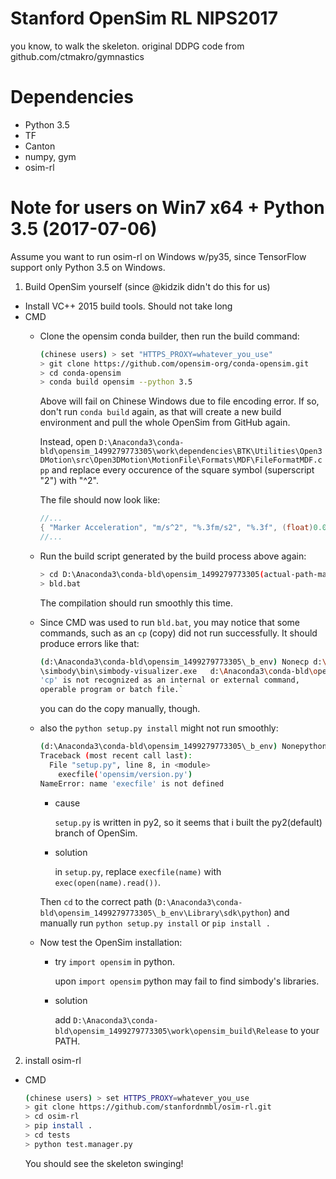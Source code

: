 # Stanford OpenSim RL NIPS2017

you know, to walk the skeleton. original DDPG code from github.com/ctmakro/gymnastics

# Dependencies

  - Python 3.5
  - TF
  - Canton
  - numpy, gym
  - osim-rl

# Note for users on Win7 x64 + Python 3.5 (2017-07-06)

Assume you want to run osim-rl on Windows w/py35, since TensorFlow support only Python 3.5 on Windows.

1. Build OpenSim yourself (since @kidzik didn't do this for us)

  - Install VC++ 2015 build tools. Should not take long
  - CMD
    - Clone the opensim conda builder, then run the build command:
      ```bash
      (chinese users) > set "HTTPS_PROXY=whatever_you_use"
      > git clone https://github.com/opensim-org/conda-opensim.git
      > cd conda-opensim
      > conda build opensim --python 3.5
      ```

      Above will fail on Chinese Windows due to file encoding error. If so, don't run `conda build` again, as that will create a new build environment and pull the whole OpenSim from GitHub again.

      Instead, open `D:\Anaconda3\conda-bld\opensim_1499279773305\work\dependencies\BTK\Utilities\Open3DMotion\src\Open3DMotion\MotionFile\Formats\MDF\FileFormatMDF.cpp` and replace every occurence of the square symbol (superscript "2") with "^2".

      The file should now look like:
      ```c
      //...
      { "Marker Acceleration", "m/s^2", "%.3fm/s2", "%.3f", (float)0.05},
      //...
      ```

    - Run the build script generated by the build process above again:
      ```bash
      > cd D:\Anaconda3\conda-bld\opensim_1499279773305(actual-path-may-vary)\work
      > bld.bat
      ```
      The compilation should run smoothly this time.

    - Since CMD was used to run `bld.bat`, you may notice that some commands, such as an `cp` (copy) did not run successfully. It should produce errors like that:

      ```bash
      (d:\Anaconda3\conda-bld\opensim_1499279773305\_b_env) Nonecp d:\Anaconda3\conda-bld\opensim_1499279773305\_b_env\Library
      \simbody\bin\simbody-visualizer.exe   d:\Anaconda3\conda-bld\opensim_1499279773305\_b_env\simbody-visualizer.exe
      'cp' is not recognized as an internal or external command,
      operable program or batch file.`
      ```

      you can do the copy manually, though.

    - also the `python setup.py install` might not run smoothly:

        ```bash
        (d:\Anaconda3\conda-bld\opensim_1499279773305\_b_env) Nonepython setup.py install
        Traceback (most recent call last):
          File "setup.py", line 8, in <module>
            execfile('opensim/version.py')
        NameError: name 'execfile' is not defined
        ```

        - cause

          `setup.py` is written in py2, so it seems that i built the py2(default) branch of OpenSim.

        - solution

          in `setup.py`, replace `execfile(name)` with `exec(open(name).read())`.

        Then `cd` to the correct path (`D:\Anaconda3\conda-bld\opensim_1499279773305\_b_env\Library\sdk\python`) and manually run `python setup.py install` or `pip install .`

    - Now test the OpenSim installation:
      - try `import opensim` in python.

        upon `import opensim` python may fail to find simbody's libraries.

      - solution

        add `D:\Anaconda3\conda-bld\opensim_1499279773305\work\opensim_build\Release` to your PATH.

2. install osim-rl

  - CMD

    ```bash
    (chinese users) > set HTTPS_PROXY=whatever_you_use
    > git clone https://github.com/stanfordnmbl/osim-rl.git
    > cd osim-rl
    > pip install .
    > cd tests
    > python test.manager.py
    ```

    You should see the skeleton swinging!
